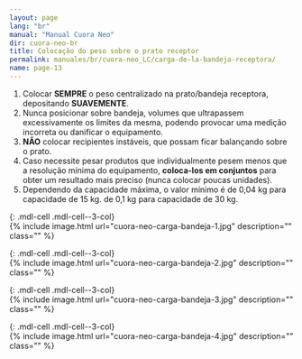 ```yaml
---
layout: page
lang: "br"
manual: "Manual Cuora Neo"
dir: cuora-neo-br
title: Colocação do peso sobre o prato receptor
permalink: manuales/br/cuora-neo_LC/carga-de-la-bandeja-receptora/
name: page-13
---
```

1. Colocar **SEMPRE** o peso centralizado na prato/bandeja receptora, depositando **SUAVEMENTE**.
2. Nunca posicionar sobre bandeja, volumes que ultrapassem excessivamente os limites da mesma, podendo provocar uma medição incorreta ou danificar o equipamento.
3. **NÃO** colocar recipientes instáveis, que possam ficar balançando sobre o prato.
4. Caso necessite pesar produtos que individualmente pesem menos que a resolução mínima do equipamento, **coloca-los em conjuntos** para obter um resultado mais preciso (nunca colocar poucas unidades).
5. Dependendo da capacidade máxima, o valor mínimo é
   de 0,04 kg para capacidade de 15 kg.
   de 0,1  kg para capacidade de 30 kg.

{: .mdl-cell .mdl-cell--3-col}  
{% include image.html url="cuora-neo-carga-bandeja-1.jpg" description="" class="" %}

{: .mdl-cell .mdl-cell--3-col}  
{% include image.html url="cuora-neo-carga-bandeja-2.jpg" description="" class="" %}

{: .mdl-cell .mdl-cell--3-col}  
{% include image.html url="cuora-neo-carga-bandeja-3.jpg" description="" class="" %}

{: .mdl-cell .mdl-cell--3-col}  
{% include image.html url="cuora-neo-carga-bandeja-4.jpg" description="" class="" %}

